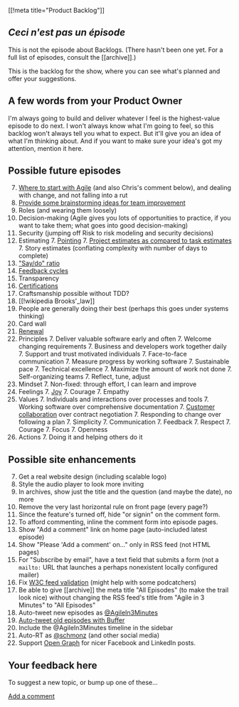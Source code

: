 [[!meta title="Product Backlog"]]

## _Ceci n'est pas un épisode_

This is not the episode about Backlogs. (There hasn't been one yet.
For a full list of episodes, consult the [[archive]].)

This is the backlog for the show, where you can see what's planned
and offer your suggestions.

## A few words from your Product Owner

I'm always going to build and deliver whatever I feel is the
highest-value episode to do next. I won't always know what I'm going
to feel, so this backlog won't always tell you what to expect. But
it'll give you an idea of what I'm thinking about. And if you want
to make sure your idea's got my attention, mention it here.

## Possible future episodes

7. [Where to start with Agile](https://twitter.com/CinderellaManJJ/status/710150242054893568) (and also Chris's comment below), and dealing with change, and not falling into a rut
7. [Provide some brainstorming ideas for team improvement](https://twitter.com/wwake/status/628615662840246273)
7. Roles (and wearing them loosely)
7. Decision-making (Agile gives you lots of opportunities to practice,
   if you want to take them; what goes into good decision-making)
7. Security (jumping off Risk to risk modeling and security decisions)
7. Estimating
    7. [Pointing](https://twitter.com/_swanson/status/594141675695419392)
    7. [Project estimates as compared to task estimates](http://twitter.com/macterry/status/594142465591889922)
    7. Story estimates (conflating complexity with number of days
       to complete)
7. ["Say/do" ratio](https://twitter.com/_swanson/status/594141675695419392)
7. [Feedback cycles](http://twitter.com/Snibble/status/594314526004105216)
7. Transparency
7. [Certifications](https://twitter.com/mattbarcomb/status/595397392779845635)
7. Craftsmanship possible without TDD?
7. [[!wikipedia Brooks'_law]]
7. People are generally doing their best (perhaps this goes under
   systems thinking)
7. Card wall
7. [Renewal](https://twitter.com/agilecoffee/status/662016807583154176)
7. Principles
    7. Deliver valuable software early and often
    7. Welcome changing requirements
    7. Business and developers work together daily
    7. Support and trust motivated individuals
    7. Face-to-face communication
    7. Measure progress by working software
    7. Sustainable pace
    7. Technical excellence
    7. Maximize the amount of work not done
    7. Self-organizing teams
    7. Reflect, tune, adjust
7. Mindset
    7. Non-fixed: through effort, I can learn and improve
7. Feelings
    7. [Joy](https://twitter.com/GeePawHill/status/602874705910050816)
    7. Courage
    7. Empathy
7. Values
    7. Individuals and interactions over processes and tools
    7. Working software over comprehensive documentation
    7. [Customer
       collaboration](https://plus.google.com/u/0/116661768868479920029/posts/8GdfFg3BLyp)
       over contract negotiation
    7. Responding to change over following a plan
    7. Simplicity
    7. Communication
    7. Feedback
    7. Respect
    7. Courage
    7. Focus
    7. Openness
7. Actions
    7. Doing it and helping others do it

## Possible site enhancements

7. Get a real website design (including scalable logo)
7. Style the audio player to look more inviting
7. In archives, show just the title and the question (and maybe the
   date), no more
7. Remove the very last horizontal rule on front page (every page?)
7. Since the feature's turned off, hide "or signin" on the comment form.
7. To afford commenting, inline the comment form into episode pages.
7. Show "Add a comment" link on home page (auto-included latest episode)
7. Show "Please 'Add a comment' on..." only in RSS feed (not HTML pages)
7. For "Subscribe by email", have a text field that submits a form
   (not a `mailto:` URL that launches a perhaps nonexistent locally
   configured mailer)
7. Fix [W3C feed validation](https://validator.w3.org/feed/check.cgi?url=https%3A%2F%2Fagilein3minut.es%2Findex.rss) (might help with some podcatchers)
7. Be able to give [[archive]] the meta title "All Episodes" (to
   make the trail look nice) without changing the RSS feed's title
   from "Agile in 3 Minutes" to "All Episodes"
7. Auto-tweet new episodes as [@AgileIn3Minutes](https://twitter.com/AgileIn3Minutes)
7. [Auto-tweet old episodes with Buffer](https://twitter.com/timothep/status/673006652799492096)
7. Include the @AgileIn3Minutes timeline in the sidebar
7. Auto-RT as [@schmonz](https://twitter.com/schmonz) (and other social media)
7. Support [Open Graph](https://developers.facebook.com/docs/opengraph/music) for nicer Facebook and LinkedIn posts.

## Your feedback here

To suggest a new topic, or bump up one of these...

[Add a comment](https://agilein3minut.es/cgi/ikiwiki?do=comment&page=backlog)

